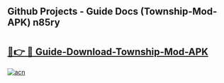 ## Github Projects - Guide Docs (Township-Mod-APK) n85ry

# <h2><a href="https://apkcomod.com?title=Township-Mod-APK">🔗👉 🔴 Guide-Download-Township-Mod-APK </a></h2>

[![acn](https://github.com/user-attachments/assets/0f9c940e-d8b0-45ae-aac7-cd30a18b3e1c)](https://apkcomod.com?title=Township-Mod-APK)
